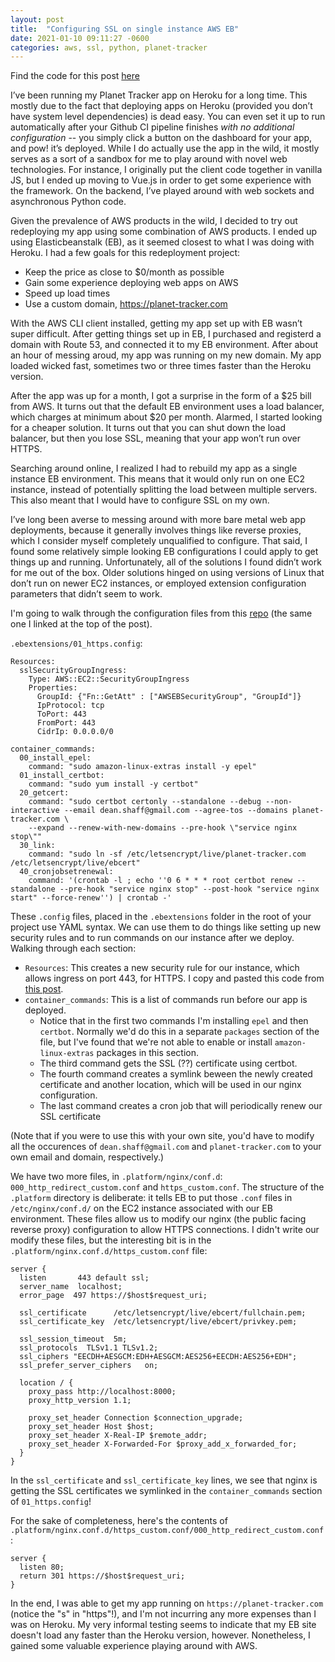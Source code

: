 ```yaml
---
layout: post
title:  "Configuring SSL on single instance AWS EB"
date: 2021-01-10 09:11:27 -0600
categories: aws, ssl, python, planet-tracker
---
```


Find the code for this post [here](https://gitlab.com/dean-shaff/eb-single-instance-ssl-config)

I’ve been running my Planet Tracker app on Heroku for a long time. This mostly due to the fact that deploying apps on Heroku (provided you don’t have system level dependencies) is dead easy. You can even set it up to run automatically after your Github CI pipeline finishes *with no additional configuration* -- you simply click a button on the dashboard for your app, and pow! it’s deployed. While I do actually use the app in the wild, it mostly serves as a sort of a sandbox for me to play around with novel web technologies. For instance, I originally put the client code together in vanilla JS, but I ended up moving to Vue.js in order to get some experience with the framework. On the backend, I’ve played around with web sockets and asynchronous Python code.

Given the prevalence of AWS products in the wild, I decided to try out redeploying my app using some combination of AWS products. I ended up using Elasticbeanstalk (EB), as it seemed closest to what I was doing with Heroku. I had a few goals for this redeployment project:

- Keep the price as close to $0/month as possible
- Gain some experience deploying web apps on AWS
- Speed up load times
- Use a custom domain, https://planet-tracker.com

With the AWS CLI client installed, getting my app set up with EB wasn’t super difficult. After getting things set up in EB, I purchased and registerd a domain with Route 53, and connected it to my EB environment. After about an hour of messing aroud, my app was running on my new domain. My app loaded wicked fast, sometimes two or three times faster than the Heroku version.

After the app was up for a month, I got a surprise in the form of a $25 bill from AWS. It turns out that the default EB environment uses a load balancer, which charges at minimum about $20 per month. Alarmed, I started looking for a cheaper solution. It turns out that you can shut down the load balancer, but then you lose SSL, meaning that your app won’t run over HTTPS.

Searching around online, I realized I had to rebuild my app as a single instance EB environment. This means that it would only run on one EC2 instance, instead of potentially splitting the load between multiple servers. This also meant that I would have to configure SSL on my own.

I’ve long been averse to messing around with more bare metal web app deployments, because it generally involves things like reverse proxies, which I consider myself completely unqualified to configure. That said, I found some relatively simple looking EB configurations I could apply to get things up and running. Unfortunately, all of the solutions I found didn’t work for me out of the box. Older solutions hinged on using versions of Linux that don’t run on newer EC2 instances, or employed extension configuration parameters that didn’t seem to work.

I'm going to walk through the configuration files from this [repo](https://gitlab.com/dean-shaff/eb-single-instance-ssl-config) (the same one I linked at the top of the post).

`.ebextensions/01_https.config`:

```
Resources:
  sslSecurityGroupIngress:
    Type: AWS::EC2::SecurityGroupIngress
    Properties:
      GroupId: {"Fn::GetAtt" : ["AWSEBSecurityGroup", "GroupId"]}
      IpProtocol: tcp
      ToPort: 443
      FromPort: 443
      CidrIp: 0.0.0.0/0

container_commands:
  00_install_epel:
    command: "sudo amazon-linux-extras install -y epel"
  01_install_certbot:
    command: "sudo yum install -y certbot"
  20_getcert:
    command: "sudo certbot certonly --standalone --debug --non-interactive --email dean.shaff@gmail.com --agree-tos --domains planet-tracker.com \
    --expand --renew-with-new-domains --pre-hook \"service nginx stop\""
  30_link:
    command: "sudo ln -sf /etc/letsencrypt/live/planet-tracker.com /etc/letsencrypt/live/ebcert"
  40_cronjobsetrenewal:
    command: '(crontab -l ; echo ''0 6 * * * root certbot renew --standalone --pre-hook "service nginx stop" --post-hook "service nginx start" --force-renew'') | crontab -'
```

These `.config` files, placed in the `.ebextensions` folder in the root of your project use YAML syntax. We can use them to do things like setting up new security rules and to run commands on our instance after we deploy. Walking through each section:

- `Resources`: This creates a new security rule for our instance, which allows ingress on port 443, for HTTPS. I copy and pasted this code from [this post](https://keithpblog.org/post/scaling-down-to-single-instance-elastic-beanstalk/).
- `container_commands`: This is a list of commands run before our app is deployed.
  - Notice that in the first two commands I'm installing `epel` and then `certbot`. Normally we'd do this in a separate `packages` section of the file, but I've found that we're not able to enable or install `amazon-linux-extras` packages in this section.
  - The third command gets the SSL (??) certificate using certbot.
  - The fourth command creates a symlink beween the newly created certificate and another location, which will be used in our nginx configuration.
  - The last command creates a cron job that will periodically renew our SSL certificate

(Note that if you were to use this with your own site, you'd have to modify all the occurences of `dean.shaff@gmail.com` and `planet-tracker.com` to your own email and domain, respectively.)

We have two more files, in `.platform/nginx/conf.d`: `000_http_redirect_custom.conf` and `https_custom.conf`. The structure of the `.platform` directory is deliberate: it tells EB to put those `.conf` files in `/etc/nginx/conf.d/` on the EC2 instance associated with our EB environment. These files allow us to modify our nginx (the public facing reverse proxy) configuration to allow HTTPS connections. I didn't write our modify these files, but the interesting bit is in the `.platform/nginx.conf.d/https_custom.conf` file:

```
server {
  listen       443 default ssl;
  server_name  localhost;
  error_page  497 https://$host$request_uri;

  ssl_certificate      /etc/letsencrypt/live/ebcert/fullchain.pem;
  ssl_certificate_key  /etc/letsencrypt/live/ebcert/privkey.pem;

  ssl_session_timeout  5m;
  ssl_protocols  TLSv1.1 TLSv1.2;
  ssl_ciphers "EECDH+AESGCM:EDH+AESGCM:AES256+EECDH:AES256+EDH";
  ssl_prefer_server_ciphers   on;

  location / {
    proxy_pass http://localhost:8000;
    proxy_http_version 1.1;

    proxy_set_header Connection $connection_upgrade;
    proxy_set_header Host $host;
    proxy_set_header X-Real-IP $remote_addr;
    proxy_set_header X-Forwarded-For $proxy_add_x_forwarded_for;
  }
}
```

In the `ssl_certificate` and `ssl_certificate_key` lines, we see that nginx is getting the SSL certificates we symlinked in the `container_commands` section of `01_https.config`!

For the sake of completeness, here's the contents of `.platform/nginx.conf.d/https_custom.conf/000_http_redirect_custom.conf`:

```
server {
  listen 80;
  return 301 https://$host$request_uri;
}
```

In the end, I was able to get my app running on `https://planet-tracker.com` (notice the "s" in "https"!), and I'm not incurring any more expenses than I was on Heroku. My very informal testing seems to indicate that my EB site doesn't load any faster than the Heroku version, however. Nonetheless, I gained some valuable experience playing around with AWS.

<!-- My purpose with this post was to document an up-to-date SSL configuration for a single instance AWS EB environment, not to do a comprehensive tutorial of setting up an Elasticbeanstalk instance for deploying simple Python applications. -->
